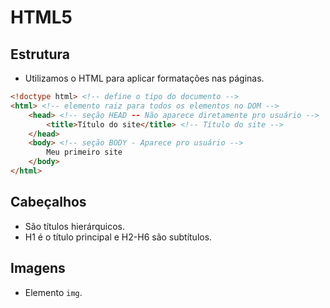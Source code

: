 # HTML5

## Estrutura

- Utilizamos o HTML para aplicar formatações nas páginas.

```html
<!doctype html> <!-- define o tipo do documento -->
<html> <!-- elemento raiz para todos os elementos no DOM -->
    <head> <!-- seção HEAD -- Não aparece diretamente pro usuário -->
        <title>Título do site</title> <!-- Título do site -->        
    </head>
    <body> <!-- seção BODY - Aparece pro usuário -->
        Meu primeiro site
    </body>
</html>
```

## Cabeçalhos

- São títulos hierárquicos.
- H1 é o título principal e H2-H6 são subtítulos.

## Imagens

- Elemento `img`.